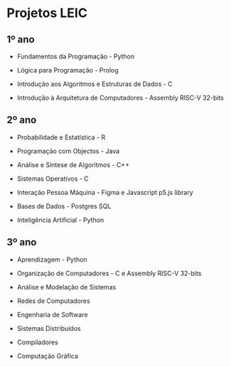 # Projetos LEIC

## 1º ano
- Fundamentos da Programação - Python
- Lógica para Programação - Prolog

- Introdução aos Algoritmos e Estruturas de Dados - C
- Introdução à Arquitetura de Computadores - Assembly RISC-V 32-bits

## 2º ano
- Probabilidade e Estatística - R

- Programação com Objectos - Java
- Análise e Síntese de Algoritmos - C++
- Sistemas Operativos - C

- Interação Pessoa Máquina - Figma e Javascript p5.js library
- Bases de Dados - Postgres SQL
- Inteligência Artificial - Python

## 3º ano
- Aprendizagem - Python
- Organização de Computadores - C e Assembly RISC-V 32-bits
- Análise e Modelação de Sistemas
- Redes de Computadores

- Engenharia de Software
- Sistemas Distribuídos
- Compiladores
- Computação Gráfica


